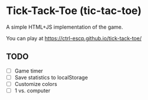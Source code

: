 # Tick-Tack-Toe (tic-tac-toe)
A simple HTML+JS implementation of the game.

You can play at https://ctrl-escp.github.io/tick-tack-toe/

## TODO
- [ ] Game timer
- [ ] Save statistics to localStorage
- [ ] Customize colors
- [ ] 1 vs. computer